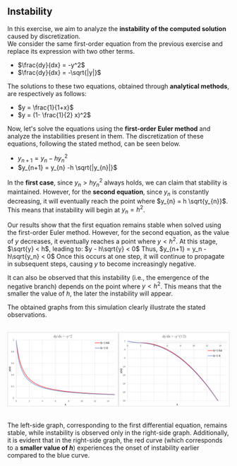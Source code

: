 ## Instability

In this exercise, we aim to analyze the **instability of the computed solution** caused by discretization. <br>
We consider the same first-order equation from the previous exercise and replace its expression with two other terms.

* $\frac{dy}{dx} = -y^2$
* $\frac{dy}{dx} = -\sqrt{|y|}$

The solutions to these two equations, obtained through **analytical methods**, are respectively as follows:

* $y = \frac{1}{1+x}$
* $y = (1- \frac{1}{2} x)^2$

Now, let's solve the equations using the **first-order Euler method** and analyze the instabilities present in them. The discretization of these equations, following the stated method, can be seen below.

* $y_{n+1} = y_{n} - h y_{n}^2$
* $y_{n+1} = y_{n} -h \sqrt{|y_{n}|}$

In the **first case**, since $y_{n} > h y_{n}^2$ always holds, we can claim that stability is maintained.
However, for the **second equation**, since $y_{n}$ is constantly decreasing, it will eventually reach the point where $y_{n} = h \sqrt{y_{n}}$. This means that instability will begin at $y_{n} = h^2$.

Our results show that the first equation remains stable when solved using the first-order Euler method.
However, for the second equation, as the value of $y$ decreases, it eventually reaches a point where $y < h^2$. At this stage, $\sqrt{y} < h$, leading to: $y - h\sqrt{y} < 0$ Thus, $y_{n+1} = y_n - h\sqrt{y_n} < 0$ Once this occurs at one step, it will continue to propagate in subsequent steps, causing $y$ to become increasingly negative.

It can also be observed that this instability (i.e., the emergence of the negative branch) depends on the point where $y < h^2$. This means that the smaller the value of $h$, the later the instability will appear.

The obtained graphs from this simulation clearly illustrate the stated observations.

<br>
<div align="center"> <img src='./Ex2.png'> </dev>
<div align="left"></dev>
<br>

The left-side graph, corresponding to the first differential equation, remains stable, while instability is observed only in the right-side graph.
Additionally, it is evident that in the right-side graph, the red curve (which corresponds to a **smaller value of $h$**) experiences the onset of instability earlier compared to the blue curve.

